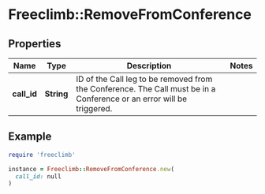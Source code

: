 # Freeclimb::RemoveFromConference

## Properties

| Name | Type | Description | Notes |
| ---- | ---- | ----------- | ----- |
| **call_id** | **String** | ID of the Call leg to be removed from the Conference. The Call must be in a Conference or an error will be triggered. |  |

## Example

```ruby
require 'freeclimb'

instance = Freeclimb::RemoveFromConference.new(
  call_id: null
)
```

